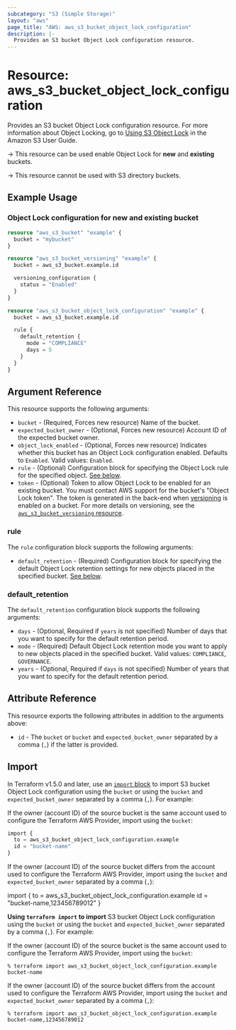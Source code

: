 ```yaml
---
subcategory: "S3 (Simple Storage)"
layout: "aws"
page_title: "AWS: aws_s3_bucket_object_lock_configuration"
description: |-
  Provides an S3 bucket Object Lock configuration resource.
---
```


# Resource: aws_s3_bucket_object_lock_configuration

Provides an S3 bucket Object Lock configuration resource. For more information about Object Locking, go to [Using S3 Object Lock](https://docs.aws.amazon.com/AmazonS3/latest/userguide/object-lock.html) in the Amazon S3 User Guide.

-> This resource can be used enable Object Lock for **new** and **existing** buckets.

-> This resource cannot be used with S3 directory buckets.

## Example Usage

### Object Lock configuration for new and existing bucket

```terraform
resource "aws_s3_bucket" "example" {
  bucket = "mybucket"
}

resource "aws_s3_bucket_versioning" "example" {
  bucket = aws_s3_bucket.example.id

  versioning_configuration {
    status = "Enabled"
  }
}

resource "aws_s3_bucket_object_lock_configuration" "example" {
  bucket = aws_s3_bucket.example.id

  rule {
    default_retention {
      mode = "COMPLIANCE"
      days = 5
    }
  }
}
```

## Argument Reference

This resource supports the following arguments:

* `bucket` - (Required, Forces new resource) Name of the bucket.
* `expected_bucket_owner` - (Optional, Forces new resource) Account ID of the expected bucket owner.
* `object_lock_enabled` - (Optional, Forces new resource) Indicates whether this bucket has an Object Lock configuration enabled. Defaults to `Enabled`. Valid values: `Enabled`.
* `rule` - (Optional) Configuration block for specifying the Object Lock rule for the specified object. [See below](#rule).
* `token` - (Optional) Token to allow Object Lock to be enabled for an existing bucket. You must contact AWS support for the bucket's "Object Lock token".
The token is generated in the back-end when [versioning](https://docs.aws.amazon.com/AmazonS3/latest/userguide/manage-versioning-examples.html) is enabled on a bucket. For more details on versioning, see the [`aws_s3_bucket_versioning` resource](s3_bucket_versioning.html.markdown).

### rule

The `rule` configuration block supports the following arguments:

* `default_retention` - (Required) Configuration block for specifying the default Object Lock retention settings for new objects placed in the specified bucket. [See below](#default_retention).

### default_retention

The `default_retention` configuration block supports the following arguments:

* `days` - (Optional, Required if `years` is not specified) Number of days that you want to specify for the default retention period.
* `mode` - (Required) Default Object Lock retention mode you want to apply to new objects placed in the specified bucket. Valid values: `COMPLIANCE`, `GOVERNANCE`.
* `years` - (Optional, Required if `days` is not specified) Number of years that you want to specify for the default retention period.

## Attribute Reference

This resource exports the following attributes in addition to the arguments above:

* `id` - The `bucket` or `bucket` and `expected_bucket_owner` separated by a comma (`,`) if the latter is provided.

## Import

In Terraform v1.5.0 and later, use an [`import` block](https://developer.hashicorp.com/terraform/language/import) to import S3 bucket Object Lock configuration using the `bucket` or using the `bucket` and `expected_bucket_owner` separated by a comma (`,`). For example:

If the owner (account ID) of the source bucket is the same account used to configure the Terraform AWS Provider, import using the `bucket`:

```terraform
import {
  to = aws_s3_bucket_object_lock_configuration.example
  id = "bucket-name"
}
```

If the owner (account ID) of the source bucket differs from the account used to configure the Terraform AWS Provider, import using the `bucket` and `expected_bucket_owner` separated by a comma (`,`):

import {
  to = aws_s3_bucket_object_lock_configuration.example
  id = "bucket-name,123456789012"
}

**Using `terraform import` to import** S3 bucket Object Lock configuration using the `bucket` or using the `bucket` and `expected_bucket_owner` separated by a comma (`,`). For example:

If the owner (account ID) of the source bucket is the same account used to configure the Terraform AWS Provider, import using the `bucket`:

```console
% terraform import aws_s3_bucket_object_lock_configuration.example bucket-name
```

If the owner (account ID) of the source bucket differs from the account used to configure the Terraform AWS Provider, import using the `bucket` and `expected_bucket_owner` separated by a comma (`,`):

```console
% terraform import aws_s3_bucket_object_lock_configuration.example bucket-name,123456789012
```
